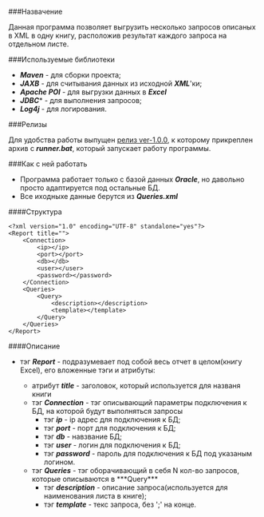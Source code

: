 ###Назвачение

Данная программа позволяет выгрузить несколько запросов описаных в XML в одну книгу, расположив результат каждого запроса на отдельном листе.

###Используемые библиотеки

* ***Maven*** - для сборки проекта;
* ***JAXB*** - для считывания данных из исходной ***XML***'ки;
* ***Apache POI*** - для выгрузки данных в ***Excel***
* ***JDBC**** - для выполнения запросов;
* ***Log4j*** - для логирования.

###Релизы

Для удобства работы выпущен [релиз ver-1.0.0](https://github.com/HAYMbl4/ExportQueryResult/releases/tag/ver-1.0.0), к которому прикреплен архив с ***runner.bat***, который запускает работу программы.

###Как с ней работать

* Программа работает только с базой данных ***Oracle***, но давольно просто адаптируется под остальные БД.
* Все иходныхе данные берутся из ***Queries.xml***

####Структура

```
<?xml version="1.0" encoding="UTF-8" standalone="yes"?>
<Report title="">
	<Connection>
		<ip></ip>
		<port></port>
		<db></db>
		<user></user>
		<password></password>
	</Connection>
	<Queries>
		<Query>
			<description></description>
			<template></template>
		</Query>			
	</Queries>
</Report>
```

####Описание

<ul>
  <li>
    тэг <b><i>Report</b></i> - подразумевает под собой весь отчет в целом(книгу Excel), его вложенные тэги и атрибуты:
  </li>
  <ul>
    <li>
      атрибут <b><i>title</b></i> - заголовок, который используется для названя книги  
    </li>
    <li>
      тэг <b><i>Connection</b></i> - тэг описывающий параметры подключения к БД, на которой будут выполняться запросы      
      <ul>
        <li>      
          тэг <b><i>ip</b></i> - ip адрес для подключения к БД;
        </li>
        <li>      
          тэг <b><i>port</b></i> - порт для подключения к БД;
        </li>
        <li>      
          тэг <b><i>db</b></i> - навзвание БД;
        </li>
        <li>      
          тэг <b><i>user</b></i> - логин для подключения к БД;
        </li>
        <li>      
          тэг <b><i>password</b></i> - пароль для подключения к БД под указаным логином.
        </li>        
      </ul>  
    </li> 
    <li>
      тэг <b><i>Queries</b></i> - тэг оборачивающий в себя N кол-во запросов, которые описываются в ***Query***
      <ul>
        <li>
          тэг <b><i>description</b></i> - описание запроса(используется для наименования листа в книге);
        </li>
        <li>
          тэг <b><i>template</b></i> - текс запроса, без ';' на конце.
        </li>        
      </ul>
    </li>
  </ul>
</ul>

